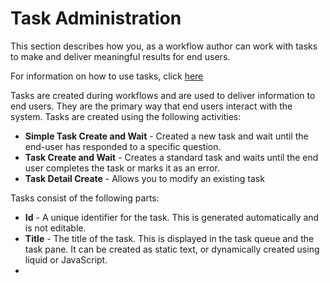 # Task Administration

This section describes how you, as a workflow author can work with tasks to make and deliver meaningful results for end users.

For information on how to use tasks, click [here](../tasks/README.md)

Tasks are created during workflows and are used to deliver information to end users. They are the primary way that end users interact with the system. Tasks are created using the following activities:

- **Simple Task Create and Wait** - Created a new task and wait until the end-user has responded to a specific question.
- **Task Create and Wait** - Creates a standard task and waits until the end user completes the task or marks it as an error.
- **Task Detail Create** - Allows you to modify an existing task

Tasks consist of the following parts:

- **Id** - A unique identifier for the task. This is generated automatically and is not editable.
- **Title** - The title of the task. This is displayed in the task queue and the task pane. It can be created as static text, or dynamically created using liquid or JavaScript.
- 

